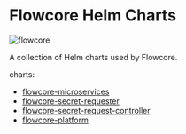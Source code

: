 # Flowcore Helm Charts

![flowcore](https://avatars.githubusercontent.com/u/114778675?s=200&v=4)

A collection of Helm charts used by Flowcore.

charts:

- [flowcore-microservices](https://github.com/flowcore-io/flowcore-helm-charts/blob/main/charts/flowcore-microservices/README.md)
- [flowcore-secret-requester](https://github.com/flowcore-io/flowcore-helm-charts/blob/main/charts/flowcore-secret-requester/README.md)
- [flowcore-secret-request-controller](https://github.com/flowcore-io/flowcore-helm-charts/blob/main/charts/flowcore-secret-request-controller/README.md)
- [flowcore-platform](https://github.com/flowcore-io/flowcore-helm-charts/blob/main/charts/flowcore-platform/README.md)
